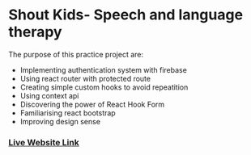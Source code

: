 # Shout Kids- Speech and language therapy

The purpose of this practice project are:
* Implementing authentication system with firebase
* Using react router with protected route
* Creating simple custom hooks to avoid repeatition
* Using context api
* Discovering the power of React Hook Form
* Familiarising react bootstrap
* Improving design sense


### [Live Website Link](https://shout-kids.firebaseapp.com/)